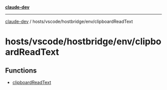 [**claude-dev**](../../../../../README.md)

***

[claude-dev](../../../../../README.md) / hosts/vscode/hostbridge/env/clipboardReadText

# hosts/vscode/hostbridge/env/clipboardReadText

## Functions

- [clipboardReadText](functions/clipboardReadText.md)
